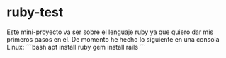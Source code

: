 # ruby-test
Este mini-proyecto va ser sobre el lenguaje ruby ya que quiero dar mis primeros pasos en el. De momento he hecho lo siguiente en una consola Linux:
´´´bash
apt install ruby
gem install rails
´´´
